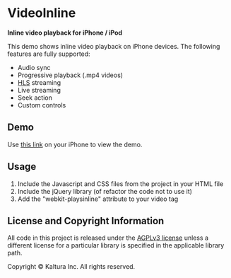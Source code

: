 # VideoInline
**Inline video playback for iPhone / iPod**

This demo shows inline video playback on iPhone devices. The following features are fully supported:
* Audio sync
* Progressive playback (.mp4 videos)
* [HLS](https://developer.apple.com/streaming/) streaming
* Live streaming
* Seek action
* Custom controls

## Demo
Use [this link](http://kaltura.github.io/VideoInline/) on your iPhone to view the demo.

## Usage
1. Include the Javascript and CSS files from the project in your HTML file
2. Include the jQuery library (of refactor the code not to use it)
3. Add the "webkit-playsinline" attribute to your video tag
 

## License and Copyright Information
All code in this project is released under the [AGPLv3 license](http://www.gnu.org/licenses/agpl-3.0.html) unless a different license for a particular library is specified in the applicable library path. 

Copyright © Kaltura Inc. All rights reserved.

